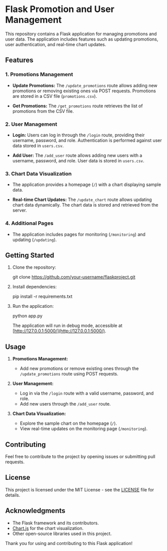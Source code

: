 # Flask Promotion and User Management

This repository contains a Flask application for managing promotions and user data. The application includes features such as updating promotions, user authentication, and real-time chart updates.

## Features

### 1. Promotions Management
- **Update Promotions:** The `/update_promotions` route allows adding new promotions or removing existing ones via POST requests. Promotions are stored in a CSV file (`promotions.csv`).

- **Get Promotions:** The `/get_promotions` route retrieves the list of promotions from the CSV file.

### 2. User Management
- **Login:** Users can log in through the `/login` route, providing their username, password, and role. Authentication is performed against user data stored in `users.csv`.

- **Add User:** The `/add_user` route allows adding new users with a username, password, and role. User data is stored in `users.csv`.

### 3. Chart Data Visualization
- The application provides a homepage (`/`) with a chart displaying sample data.

- **Real-time Chart Updates:** The `/update_chart` route allows updating chart data dynamically. The chart data is stored and retrieved from the server.

### 4. Additional Pages
- The application includes pages for monitoring (`/monitoring`) and updating (`/updating`).

## Getting Started

1. Clone the repository:

   git clone https://github.com/your-username/flaskproject.git

2. Install dependencies:

   pip install -r requirements.txt

3. Run the application:

   python app.py

   The application will run in debug mode, accessible at [http://127.0.0.1:5000/](http://127.0.0.1:5000/).

## Usage

1. **Promotions Management:**
   - Add new promotions or remove existing ones through the `/update_promotions` route using POST requests.

2. **User Management:**
   - Log in via the `/login` route with a valid username, password, and role.
   - Add new users through the `/add_user` route.

3. **Chart Data Visualization:**
   - Explore the sample chart on the homepage (`/`).
   - View real-time updates on the monitoring page (`/monitoring`).

## Contributing

Feel free to contribute to the project by opening issues or submitting pull requests.

## License

This project is licensed under the MIT License - see the [LICENSE](LICENSE) file for details.

## Acknowledgments

- The Flask framework and its contributors.
- [Chart.js](https://www.chartjs.org/) for the chart visualization.
- Other open-source libraries used in this project.

Thank you for using and contributing to this Flask application!
